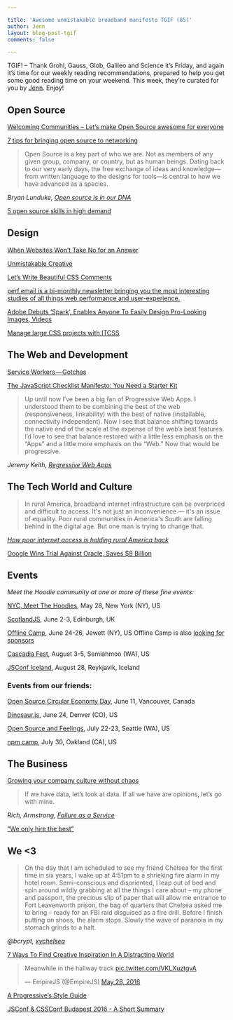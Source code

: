 ```yaml
---

title: 'Awesome unmistakable broadband manifesto TGIF (85)'
author: Jenn
layout: blog-post-tgif
comments: false

---
```



TGIF! – Thank Grohl, Gauss, Glob, Galileo and Science it’s Friday, and again it’s time for our weekly reading recommendations, prepared to help you get some good reading time on your weekend. This week, they’re curated for you by [Jenn](http://twitter.com/jennwrites). Enjoy!

## Open Source

[Welcoming Communities – Let’s make Open Source awesome for everyone](https://medium.com/@gr2m/f2fb46e9b996#.qrgls8wk4)

[7 tips for bringing open source to networking](https://opensource.com/business/16/5/7-tips-building-community-SDN-project)

> Open Source is a key part of who we are. Not as members of any given group, company, or country, but as human beings. Dating back to our very early days, the free exchange of ideas and knowledge—from written language to the designs for tools—is central to how we have advanced as a species.

<cite> Bryan Lunduke, [Open source is in our DNA](http://www.networkworld.com/article/3075397/open-source-tools/open-source-is-in-our-dna.html)</cite>

[5 open source skills in high demand](http://www.cio.com/article/3074859/hiring/demand-for-open-source-talent-booming.html)


## Design

[When Websites Won’t Take No for an Answer](http://www.nytimes.com/2016/05/15/technology/personaltech/when-websites-wont-take-no-for-an-answer.html?_r=1)

[Unmistakable Creative](https://www.youtube.com/watch?v=E6PtnH60xWU&index=4&list=PLzvRx_johoA_hdfxfPLZW4r4rHN18GeQ-)

[Let’s Write Beautiful CSS Comments](https://seesparkbox.com/foundry/lets_write_beautiful_css_comments)

[perf.email is a bi-monthly newsletter bringing you the most interesting studies of all things web performance and user-experience.](https://perf.email/)

[Adobe Debuts ‘Spark’, Enables Anyone To Easily Design Pro-Looking Images, Videos](http://designtaxi.com/news/386316/Adobe-Debuts-Spark-Enables-Anyone-To-Easily-Design-Pro-Looking-Images-Videos)

[Manage large CSS projects with ITCSS](http://www.creativebloq.com/web-design/manage-large-css-projects-itcss-101517528)


## The Web and Development

[Service Workers — Gotchas](https://medium.com/@boopathi/service-workers-gotchas-44bec65eab3f#.gjwgg1vl7)

[The JavaScript Checklist Manifesto: You Need a Starter Kit](https://medium.com/@housecor/the-javascript-checklist-manifesto-you-need-a-starter-kit-d463b8908131#.p8817mory)

>Up until now I’ve been a big fan of Progressive Web Apps. I understood them to be combining the best of the web (responsiveness, linkability) with the best of native (installable, connectivity independent). Now I see that balance shifting towards the native end of the scale at the expense of the web’s best features. I’d love to see that balance restored with a little less emphasis on the “Apps” and a little more emphasis on the “Web.” Now that would be progressive.

<cite>Jeremy Keith, [Regressive Web Apps](https://adactio.com/journal/10708)</cite>


## The Tech World and Culture

>In rural America, broadband internet infrastructure can be overpriced and difficult to access. It's not just an inconvenience — it's an issue of equality. Poor rural communities in America's South are falling behind in the digital age. But one man is trying to change that.

<cite>[How poor internet access is holding rural America back](https://www.youtube.com/watch?v=qLl02zRlBOY)</cite>

[Google Wins Trial Against Oracle, Saves $9 Billion](http://motherboard.vice.com/read/google-wins-trial-against-oracle-saves-9-billion)

## Events

_Meet the Hoodie community at one or more of these fine events:_

[NYC, Meet The Hoodies](https://ti.to/hoodie/nyc-meet-the-hoodies-3), May 28, New York (NY), US

[ScotlandJS](http://scotlandjs.com/), June 2-3, Edinburgh, UK

[Offline Camp](http://offlinefirst.org/camp/), June 24-26, Jewett (NY), US
Offline Camp is also [looking for sponsors](http://offlinefirst.org/camp/)

[Cascadia Fest](http://2016.cascadiafest.org/), August 3-5, Semiahmoo (WA), US

[JSConf Iceland](https://2016.jsconf.is/), August 28, Reykjavik, Iceland

### Events from our friends:

[Open Source Circular Economy Day](https://oscedays.org/vancouver-2016/), June 11, Vancouver, Canada

[Dinosaur.js](http://dinosaurjs.org/), June 24, Denver (CO), US

[Open Source and Feelings](http://www.osfeels.com/), July 22-23, Seattle (WA), US

[npm camp](http://npm.github.io/npm-camp/), July 30, Oakland (CA), US


## The Business

[Growing your company culture without chaos](https://slackhq.com/growing-your-company-culture-without-chaos-42986ff28aa3#.bjah9eq8r)

>If we have data, let’s look at data. If all we have are opinions, let’s go with mine.

<cite>Rich, Armstrong, [Failure as a Service](https://medium.com/servant-leadership/failure-as-a-service-937473b0c9b8#.dcldca15z)</cite>

[“We only hire the best”](https://m.signalvnoise.com/we-only-hire-the-best-c711c330fc2e#.9txj9siuy)


## We <3

>On the day that I am scheduled to see my friend Chelsea for the first time in six years, I wake up at 4:51pm to a shrieking fire alarm in my hotel room. Semi-conscious and disoriented, I leap out of bed and spin around wildly grabbing at all the things I care about – my phone and passport, the precious slip of paper that will allow me entrance to Fort Leavenworth prison, the bag of quarters that Chelsea asked me to bring – ready for an FBI raid disguised as a fire drill. Before I finish putting on shoes, the alarm stops. Slowly the wave of paranoia in my stomach grinds to a halt.

<cite>@bcrypt, [xychelsea](https://zyan.scripts.mit.edu/blog/xychelsea/)</cite>

[7 Ways To Find Creative Inspiration In A Distracting World](http://blog.patreon.com/7-ways-find-creative-inspiration-distracting-world)

<blockquote class="twitter-tweet" data-lang="en"><p lang="en" dir="ltr">Meanwhile in the hallway track <a href="https://t.co/VKLXuztgvA">pic.twitter.com/VKLXuztgvA</a></p>&mdash; EmpireJS (@EmpireJS) <a href="https://twitter.com/EmpireJS/status/735900535291805696">May 26, 2016</a></blockquote>
<script async src="//platform.twitter.com/widgets.js" charset="utf-8"></script>

[A Progressive’s Style Guide](https://medium.com/@Hanna.Thomas/a-progressives-style-guide-2e870f58ecaa#.u6j2qtyts)

[JSConf & CSSConf Budapest 2016 - A Short Summary](http://www.danielgynn.com/budapest/)
